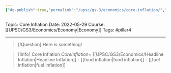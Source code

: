 ```yaml
---
{"dg-publish":true,"permalink":"/upsc/gs-3/economics/core-inflation/","dgHomeLink":true,"dgPassFrontmatter":false}
---
```


Topic: Core Inflation
Date: 2022-05-29
Course: [[UPSC/GS3/Economics/Economy|Economy]]
Tags: #pillar4 

---

> [!Question]
> Here is something! 


>[!info] Core Inflation
>$Core Inflation$= [[UPSC/GS3/Economics/Headline Inflation|Headline Inflation]] - [[food inflation|food inflation]] - [[fuel inflation|fuel inflation]]


